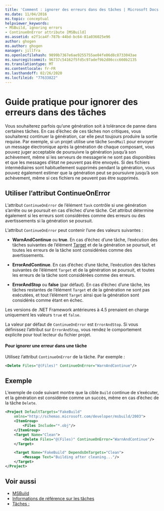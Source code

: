```yaml
---
title: 'Comment : ignorer des erreurs dans des tâches | Microsoft Docs'
ms.date: 11/04/2016
ms.topic: conceptual
helpviewer_keywords:
- MSBuild, ignoring errors
- ContinueOnError attribute [MSBuild]
ms.assetid: e2f1ca4f-787b-44bd-bc64-81a036025e96
author: ghogen
ms.author: ghogen
manager: jillfra
ms.openlocfilehash: 9899b7367e6ae9255755ae04fe06d8c8733043ae
ms.sourcegitcommit: 96737c54162f5fd5c97adef9b2d86ccc660b2135
ms.translationtype: MT
ms.contentlocale: fr-FR
ms.lasthandoff: 02/26/2020
ms.locfileid: "77633822"
---
```

# <a name="how-to-ignore-errors-in-tasks"></a>Guide pratique pour ignorer des erreurs dans des tâches

Vous souhaiterez parfois qu’une génération soit à tolérance de panne dans certaines tâches. En cas d’échec de ces tâches non critiques, vous souhaiterez continuer la génération, car elle peut toujours produire la sortie requise. Par exemple, si un projet utilise une tâche `SendMail` pour envoyer un message électronique après la génération de chaque composant, vous pouvez juger acceptable de poursuivre la génération jusqu’à son achèvement, même si les serveurs de messagerie ne sont pas disponibles et que les messages d’état ne peuvent pas être envoyés. Si des fichiers intermédiaires sont habituellement supprimés pendant la génération, vous pouvez également estimer que la génération peut se poursuivre jusqu’à son achèvement, même si ces fichiers ne peuvent pas être supprimés.

## <a name="use-the-continueonerror-attribute"></a>Utiliser l’attribut ContinueOnError

L’attribut `ContinueOnError` de l’élément `Task` contrôle si une génération s’arrête ou se poursuit en cas d’échec d’une tâche. Cet attribut détermine également si les erreurs sont considérées comme des erreurs ou des avertissements si la génération se poursuit.

L’attribut `ContinueOnError` peut contenir l’une des valeurs suivantes :

- **WarnAndContinue** ou **true**. En cas d’échec d’une tâche, l’exécution des tâches suivantes de l’élément [Target](../msbuild/target-element-msbuild.md) et de la génération se poursuit, et toutes les erreurs de la tâche sont considérées comme des avertissements.

- **ErrorAndContinue**. En cas d’échec d’une tâche, l’exécution des tâches suivantes de l’élément `Target` et de la génération se poursuit, et toutes les erreurs de la tâche sont considérées comme des erreurs.

- **ErrorAndStop** ou **false** (par défaut). En cas d’échec d’une tâche, les tâches restantes de l’élément `Target` et de la génération ne sont pas exécutées, et tout l’élément `Target` ainsi que la génération sont considérés comme étant en échec.

Les versions de .NET Framework antérieures à 4.5 prenaient en charge uniquement les valeurs `true` et `false`.

La valeur par défaut de `ContinueOnError` est `ErrorAndStop`. Si vous définissez l’attribut sur `ErrorAndStop`, vous rendez le comportement explicite pour tout lecteur du fichier projet.

#### <a name="to-ignore-an-error-in-a-task"></a>Pour ignorer une erreur dans une tâche

Utilisez l’attribut `ContinueOnError` de la tâche. Par exemple :

```xml
<Delete Files="@(Files)" ContinueOnError="WarnAndContinue"/>
```

## <a name="example"></a>Exemple

L’exemple de code suivant montre que la cible `Build` continue de s’exécuter, et la génération est considérée comme un succès, même en cas d’échec de la tâche `Delete`.

```xml
<Project DefaultTargets="FakeBuild"
    xmlns="http://schemas.microsoft.com/developer/msbuild/2003">
    <ItemGroup>
        <Files Include="*.obj"/>
    </ItemGroup>
    <Target Name="Clean">
        <Delete Files="@(Files)" ContinueOnError="WarnAndContinue"/>
    </Target>

    <Target Name="FakeBuild" DependsOnTargets="Clean">
        <Message Text="Building after cleaning..."/>
    </Target>
</Project>
```

## <a name="see-also"></a>Voir aussi

- [MSBuild](../msbuild/msbuild.md)
- [Informations de référence sur les tâches](../msbuild/msbuild-task-reference.md)
- [Tâches :](../msbuild/msbuild-tasks.md)
